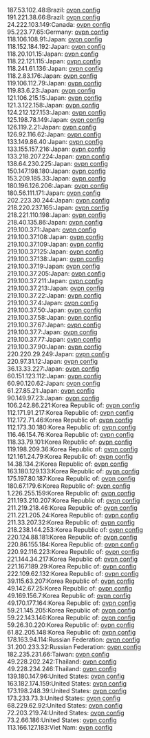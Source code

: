 187.53.102.48:Brazil: [ovpn config](vpn/187_53_102_48.ovpn)  
191.221.38.66:Brazil: [ovpn config](vpn/191_221_38_66.ovpn)  
24.222.103.149:Canada: [ovpn config](vpn/24_222_103_149.ovpn)  
95.223.77.65:Germany: [ovpn config](vpn/95_223_77_65.ovpn)  
118.106.108.91:Japan: [ovpn config](vpn/118_106_108_91.ovpn)  
118.152.184.192:Japan: [ovpn config](vpn/118_152_184_192.ovpn)  
118.20.101.15:Japan: [ovpn config](vpn/118_20_101_15.ovpn)  
118.22.121.115:Japan: [ovpn config](vpn/118_22_121_115.ovpn)  
118.241.61.136:Japan: [ovpn config](vpn/118_241_61_136.ovpn)  
118.2.83.176:Japan: [ovpn config](vpn/118_2_83_176.ovpn)  
119.106.112.79:Japan: [ovpn config](vpn/119_106_112_79.ovpn)  
119.83.6.23:Japan: [ovpn config](vpn/119_83_6_23.ovpn)  
121.106.215.15:Japan: [ovpn config](vpn/121_106_215_15.ovpn)  
121.3.122.158:Japan: [ovpn config](vpn/121_3_122_158.ovpn)  
124.212.127.153:Japan: [ovpn config](vpn/124_212_127_153.ovpn)  
125.198.78.149:Japan: [ovpn config](vpn/125_198_78_149.ovpn)  
126.119.2.21:Japan: [ovpn config](vpn/126_119_2_21.ovpn)  
126.92.116.62:Japan: [ovpn config](vpn/126_92_116_62.ovpn)  
133.149.86.40:Japan: [ovpn config](vpn/133_149_86_40.ovpn)  
133.155.157.216:Japan: [ovpn config](vpn/133_155_157_216.ovpn)  
133.218.207.224:Japan: [ovpn config](vpn/133_218_207_224.ovpn)  
138.64.230.225:Japan: [ovpn config](vpn/138_64_230_225.ovpn)  
150.147.198.180:Japan: [ovpn config](vpn/150_147_198_180.ovpn)  
153.209.185.33:Japan: [ovpn config](vpn/153_209_185_33.ovpn)  
180.196.126.206:Japan: [ovpn config](vpn/180_196_126_206.ovpn)  
180.56.111.171:Japan: [ovpn config](vpn/180_56_111_171.ovpn)  
202.223.30.244:Japan: [ovpn config](vpn/202_223_30_244.ovpn)  
218.220.237.165:Japan: [ovpn config](vpn/218_220_237_165.ovpn)  
218.221.110.198:Japan: [ovpn config](vpn/218_221_110_198.ovpn)  
218.40.135.86:Japan: [ovpn config](vpn/218_40_135_86.ovpn)  
219.100.37.1:Japan: [ovpn config](vpn/219_100_37_1.ovpn)  
219.100.37.108:Japan: [ovpn config](vpn/219_100_37_108.ovpn)  
219.100.37.109:Japan: [ovpn config](vpn/219_100_37_109.ovpn)  
219.100.37.125:Japan: [ovpn config](vpn/219_100_37_125.ovpn)  
219.100.37.138:Japan: [ovpn config](vpn/219_100_37_138.ovpn)  
219.100.37.19:Japan: [ovpn config](vpn/219_100_37_19.ovpn)  
219.100.37.205:Japan: [ovpn config](vpn/219_100_37_205.ovpn)  
219.100.37.211:Japan: [ovpn config](vpn/219_100_37_211.ovpn)  
219.100.37.213:Japan: [ovpn config](vpn/219_100_37_213.ovpn)  
219.100.37.22:Japan: [ovpn config](vpn/219_100_37_22.ovpn)  
219.100.37.4:Japan: [ovpn config](vpn/219_100_37_4.ovpn)  
219.100.37.50:Japan: [ovpn config](vpn/219_100_37_50.ovpn)  
219.100.37.58:Japan: [ovpn config](vpn/219_100_37_58.ovpn)  
219.100.37.67:Japan: [ovpn config](vpn/219_100_37_67.ovpn)  
219.100.37.7:Japan: [ovpn config](vpn/219_100_37_7.ovpn)  
219.100.37.77:Japan: [ovpn config](vpn/219_100_37_77.ovpn)  
219.100.37.90:Japan: [ovpn config](vpn/219_100_37_90.ovpn)  
220.220.29.249:Japan: [ovpn config](vpn/220_220_29_249.ovpn)  
220.97.31.12:Japan: [ovpn config](vpn/220_97_31_12.ovpn)  
36.13.33.227:Japan: [ovpn config](vpn/36_13_33_227.ovpn)  
60.151.123.112:Japan: [ovpn config](vpn/60_151_123_112.ovpn)  
60.90.120.62:Japan: [ovpn config](vpn/60_90_120_62.ovpn)  
61.27.85.21:Japan: [ovpn config](vpn/61_27_85_21.ovpn)  
90.149.97.23:Japan: [ovpn config](vpn/90_149_97_23.ovpn)  
106.242.86.221:Korea Republic of: [ovpn config](vpn/106_242_86_221.ovpn)  
112.171.91.217:Korea Republic of: [ovpn config](vpn/112_171_91_217.ovpn)  
112.172.71.46:Korea Republic of: [ovpn config](vpn/112_172_71_46.ovpn)  
112.173.30.180:Korea Republic of: [ovpn config](vpn/112_173_30_180.ovpn)  
116.46.154.76:Korea Republic of: [ovpn config](vpn/116_46_154_76.ovpn)  
118.33.79.101:Korea Republic of: [ovpn config](vpn/118_33_79_101.ovpn)  
119.198.209.36:Korea Republic of: [ovpn config](vpn/119_198_209_36.ovpn)  
121.161.24.79:Korea Republic of: [ovpn config](vpn/121_161_24_79.ovpn)  
14.38.134.2:Korea Republic of: [ovpn config](vpn/14_38_134_2.ovpn)  
163.180.129.133:Korea Republic of: [ovpn config](vpn/163_180_129_133.ovpn)  
175.197.80.187:Korea Republic of: [ovpn config](vpn/175_197_80_187.ovpn)  
180.67.179.6:Korea Republic of: [ovpn config](vpn/180_67_179_6.ovpn)  
1.226.255.159:Korea Republic of: [ovpn config](vpn/1_226_255_159.ovpn)  
211.193.210.207:Korea Republic of: [ovpn config](vpn/211_193_210_207.ovpn)  
211.219.218.46:Korea Republic of: [ovpn config](vpn/211_219_218_46.ovpn)  
211.221.205.24:Korea Republic of: [ovpn config](vpn/211_221_205_24.ovpn)  
211.33.207.32:Korea Republic of: [ovpn config](vpn/211_33_207_32.ovpn)  
218.238.144.253:Korea Republic of: [ovpn config](vpn/218_238_144_253.ovpn)  
220.124.88.181:Korea Republic of: [ovpn config](vpn/220_124_88_181.ovpn)  
220.86.155.184:Korea Republic of: [ovpn config](vpn/220_86_155_184.ovpn)  
220.92.116.223:Korea Republic of: [ovpn config](vpn/220_92_116_223.ovpn)  
221.144.34.217:Korea Republic of: [ovpn config](vpn/221_144_34_217.ovpn)  
221.167.189.29:Korea Republic of: [ovpn config](vpn/221_167_189_29.ovpn)  
222.109.62.132:Korea Republic of: [ovpn config](vpn/222_109_62_132.ovpn)  
39.115.63.207:Korea Republic of: [ovpn config](vpn/39_115_63_207.ovpn)  
49.142.67.25:Korea Republic of: [ovpn config](vpn/49_142_67_25.ovpn)  
49.169.156.7:Korea Republic of: [ovpn config](vpn/49_169_156_7.ovpn)  
49.170.177.164:Korea Republic of: [ovpn config](vpn/49_170_177_164.ovpn)  
59.21.145.205:Korea Republic of: [ovpn config](vpn/59_21_145_205.ovpn)  
59.22.143.146:Korea Republic of: [ovpn config](vpn/59_22_143_146.ovpn)  
59.26.30.220:Korea Republic of: [ovpn config](vpn/59_26_30_220.ovpn)  
61.82.205.148:Korea Republic of: [ovpn config](vpn/61_82_205_148.ovpn)  
178.163.94.114:Russian Federation: [ovpn config](vpn/178_163_94_114.ovpn)  
31.200.233.32:Russian Federation: [ovpn config](vpn/31_200_233_32.ovpn)  
182.235.231.66:Taiwan: [ovpn config](vpn/182_235_231_66.ovpn)  
49.228.202.242:Thailand: [ovpn config](vpn/49_228_202_242.ovpn)  
49.228.234.246:Thailand: [ovpn config](vpn/49_228_234_246.ovpn)  
139.180.147.96:United States: [ovpn config](vpn/139_180_147_96.ovpn)  
163.182.174.159:United States: [ovpn config](vpn/163_182_174_159.ovpn)  
173.198.248.39:United States: [ovpn config](vpn/173_198_248_39.ovpn)  
173.233.73.3:United States: [ovpn config](vpn/173_233_73_3.ovpn)  
68.229.62.92:United States: [ovpn config](vpn/68_229_62_92.ovpn)  
72.203.219.74:United States: [ovpn config](vpn/72_203_219_74.ovpn)  
73.2.66.186:United States: [ovpn config](vpn/73_2_66_186.ovpn)  
113.166.127.183:Viet Nam: [ovpn config](vpn/113_166_127_183.ovpn)  
